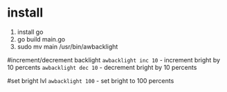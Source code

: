 # install
1) install go
2) go build main.go
3) sudo mv main /usr/bin/awbacklight

#increment/decrement backlight
``awbacklight inc 10`` - increment bright by 10 percents
``awbacklight dec 10`` - decrement bright by 10 percents

#set bright lvl
``awbacklight 100`` - set bright to 100 percents